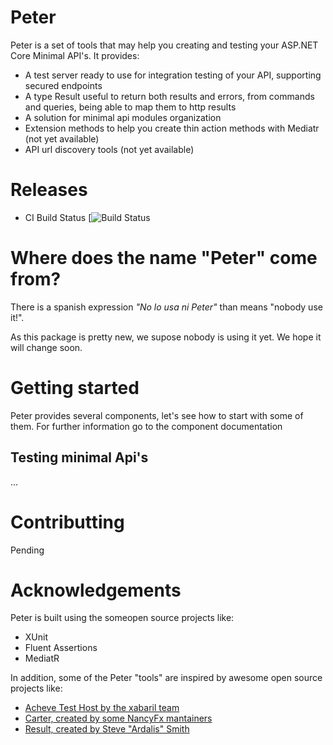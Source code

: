 # Peter

Peter is a set of tools that may help you creating and testing your ASP.NET Core Minimal API's.
It provides:

- A test server ready to use for integration testing of your API, supporting secured endpoints
- A type Result<T> useful to return both results and errors, from commands and queries, being able to map them to http results
- A solution for minimal api modules organization
- Extension methods to help you create thin action methods with Mediatr (not yet available)
- API url discovery tools (not yet available)

# Releases

* CI Build Status [![Build Status](https://github.com/StarskyCorp/Peter/actions/workflows/ci.yaml/badge.svg?ref=main)


# Where does the name "Peter" come from?

There is a spanish expression *"No lo usa ni Peter"* than means "nobody use it!".

As this package is pretty new, we supose nobody is using it yet. We hope it will change soon.

# Getting started

Peter provides several components, let's see how to start with some of them. For further information go to the component documentation

## Testing minimal Api's

...

# Contributting

Pending

# Acknowledgements

Peter is built using the someopen source projects like:

- XUnit
- Fluent Assertions
- MediatR

In addition, some of the Peter "tools" are inspired by awesome open source projects like:

- [Acheve Test Host by the xabaril team](https://github.com/Xabaril/Acheve.TestHost)
- [Carter, created by some NancyFx mantainers](https://github.com/CarterCommunity/Carter)
- [Result, created by Steve "Ardalis" Smith](https://github.com/ardalis/Result)
